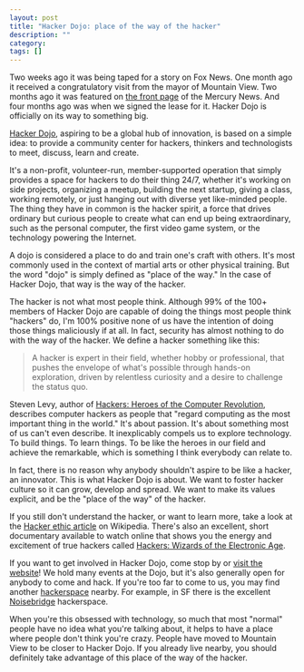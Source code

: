 ```yaml
---
layout: post
title: "Hacker Dojo: place of the way of the hacker"
description: ""
category: 
tags: []
---
```

Two weeks ago it was being taped for a story on Fox News. One month ago it received a congratulatory visit from the mayor of Mountain View. Two months ago it was featured on [the front page](http://www.flickr.com/photos/progrium/4017351989/) of the Mercury News. And four months ago was when we signed the lease for it. Hacker Dojo is officially on its way to something big.

[Hacker Dojo](http://hackerdojo.com), aspiring to be a global hub of innovation, is based on a simple idea: to provide a community center for hackers, thinkers and technologists to meet, discuss, learn and create.

It's a non-profit, volunteer-run, member-supported operation that simply provides a space for hackers to do their thing 24/7, whether it's working on side projects, organizing a meetup, building the next startup, giving a class, working remotely, or just hanging out with diverse yet like-minded people. The thing they have in common is the hacker spirit, a force that drives ordinary but curious people to create what can end up being extraordinary, such as the personal computer, the first video game system, or the technology powering the Internet.

A dojo is considered a place to do and train one's craft with others. It's most commonly used in the context of martial arts or other physical training. But the word "dojo" is simply defined as "place of the way." In the case of Hacker Dojo, that way is the way of the hacker.

The hacker is not what most people think. Although 99% of the 100+ members of Hacker Dojo are capable of doing the things most people think "hackers" do, I'm 100% positive none of us have the intention of doing those things maliciously if at all. In fact, security has almost nothing to do with the way of the hacker. We define a hacker something like this:

> A hacker is expert in their field, whether hobby or professional, that pushes the envelope of what's possible through hands-on exploration, driven by relentless curiosity and a desire to challenge the status quo.

Steven Levy, author of [Hackers: Heroes of the Computer Revolution](http://www.amazon.com/Hackers-Computer-Revolution-Steven-Levy/dp/0141000511), describes computer hackers as people that "regard computing as the most important thing in the world." It's about passion. It's about something most of us can't even describe. It inexplicably compels us to explore technology. To build things. To learn things. To be like the heroes in our field and achieve the remarkable, which is something I think everybody can relate to.

In fact, there is no reason why anybody shouldn't aspire to be like a hacker, an innovator. This is what Hacker Dojo is about. We want to foster hacker culture so it can grow, develop and spread. We want to make its values explicit, and be the "place of the way" of the hacker.

If you still don't understand the hacker, or want to learn more, take a look at the [Hacker ethic article](http://en.wikipedia.org/wiki/Hacker_ethic) on Wikipedia. There's also an excellent, short documentary available to watch online that shows you the energy and excitement of true hackers called [Hackers: Wizards of the Electronic Age](http://www.youtube.com/view_play_list?p=906FF3F2339D0C70).

If you want to get involved in Hacker Dojo, come stop by or [visit the website](http://hackerdojo.com/)! We hold many events at the Dojo, but it's also generally open for anybody to come and hack. If you're too far to come to us, you may find another [hackerspace](http://en.wikipedia.org/wiki/Hackerspace) nearby. For example, in SF there is the excellent [Noisebridge](https://www.noisebridge.net/wiki/Noisebridge) hackerspace.

When you're this obsessed with technology, so much that most "normal" people have no idea what you're talking about, it helps to have a place where people don't think you're crazy. People have moved to Mountain View to be closer to Hacker Dojo. If you already live nearby, you should definitely take advantage of this place of the way of the hacker.

